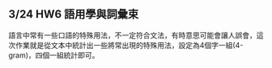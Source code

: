 ## 3/24 HW6 語用學與詞彙束
語言中常有一些口語的特殊用法，不一定符合文法，有時意思可能會讓人誤會，這次作業就是從文本中統計出一些將常出現的特殊用法，設定為4個字一組(4-gram)，四個一組統計即可。     